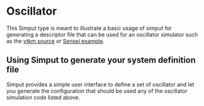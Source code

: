 # Oscillator

This Simput type is meant to illustrate a basic usage of simput for generating a descriptor file that can be used for an oscillator simulator such as the [vtkm source](https://gitlab.kitware.com/vtk/vtk-m/tree/master/examples/oscillator) or [Sensei example](https://gitlab.kitware.com/sensei/sensei/tree/master/miniapps/oscillators).

## Using Simput to generate your system definition file

Simput provides a simple user interface to define a set of oscillator and let you generate the configuration that should be used any of the oscillator simulation code listed above.

